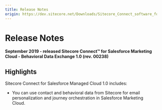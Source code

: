 ```yaml
---
title: Release Notes
origin: https://dev.sitecore.net/Downloads/Sitecore_Connect_software_for_Salesforce_Marketing_Cloud/1x/Sitecore_Connect_software_for_Salesforce_Marketing_Cloud_10/Release_Notes__BDE
---
```


# Release Notes

**September 2019 - released Sitecore Connect™ for Salesforce Marketing Cloud - Behavioral Data Exchange 1.0 (rev. 00238)**

## Highlights

Sitecore Connect for Salesforce Managed Cloud 1.0 includes:

-   You can use contact and behavioral data from Sitecore for email personalization and journey orchestration in Salesforce Marketing Cloud.